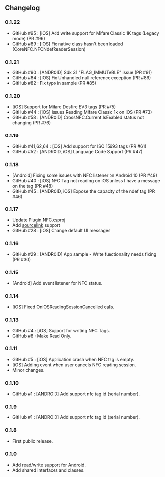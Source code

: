 ## Changelog

### 0.1.22
- GitHub #95 : [iOS] Add write support for Mifare Classic 1K tags (Legacy mode) (PR #96)
- GitHub #89 : [iOS] Fix native class hasn't been loaded (CoreNFC.NFCNdefReaderSession)

### 0.1.21
- GitHub #90 : [ANDROID] Sdk 31 "FLAG_IMMUTABLE" issue (PR #91)
- GitHub #84 : [iOS] Fix Unhandled null reference exception (PR #86)
- GitHub #82 : Fix typo in sample (PR #85)

### 0.1.20
- [iOS] Support for Mifare Desfire EV3 tags (PR #75)
- GitHub #44 : [iOS] Issues Reading Mifare Classic 1k on iOS (PR #73)
- GitHub #58 : [ANDROID] CrossNFC.Current.IsEnabled status not changing (PR #76)

### 0.1.19
- GitHub #41,62,64 : [iOS] Add support for ISO 15693 tags (PR #61)
- GitHub #52 : [ANDROID, iOS] Language Code Support (PR #47)

### 0.1.18
- [Android] Fixing some issues with NFC listener on Android 10 (PR #49)
- GitHub #40 : [iOS] NFC Tag not reading on iOS unless I have a message on the tag (PR #48)
- GitHub #45 : [ANDROID, iOS] Expose the capacity of the ndef tag (PR #46)

### 0.1.17
- Update Plugin.NFC.csproj
- Add [sourcelink](https://github.com/dotnet/sourcelink) support
- GitHub #28 : [iOS] Change default UI messages

### 0.1.16
- GitHub #29 : [ANDROID] App sample - Write functionality needs fixing (PR #30)

### 0.1.15
- [Android] Add event listener for NFC status.

### 0.1.14 
- [iOS] Fixed OniOSReadingSessionCancelled calls.

### 0.1.13
- GitHub #4 : [iOS] Support for writing NFC Tags.
- GitHub #8 : Make Read Only.

### 0.1.11
- GitHub #5 : [iOS] Application crash when NFC tag is empty.
- [iOS] Adding event when user cancels NFC reading session.
- Minor changes.

### 0.1.10
- GitHub #1 : [ANDROID] Add support nfc tag id (serial number).

### 0.1.9
- GitHub #1 : [ANDROID] Add support nfc tag id (serial number).

### 0.1.8
- First public release.

### 0.1.0
- Add read/write support for Android.
- Add shared interfaces and classes.